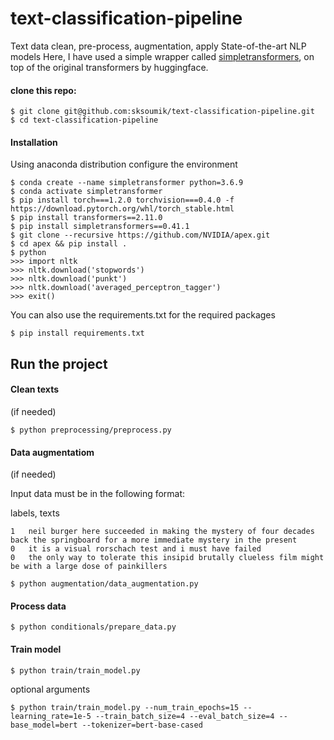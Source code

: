 # text-classification-pipeline
Text data clean, pre-process, augmentation, apply State-of-the-art NLP models
Here, I have used a simple wrapper called [simpletransformers](https://github.com/ThilinaRajapakse/simpletransformers), on top of the original transformers by huggingface.


#### clone this repo:
```
$ git clone git@github.com:sksoumik/text-classification-pipeline.git
$ cd text-classification-pipeline
```

#### Installation
Using anaconda distribution configure the environment

```
$ conda create --name simpletransformer python=3.6.9
$ conda activate simpletransformer
$ pip install torch===1.2.0 torchvision===0.4.0 -f https://download.pytorch.org/whl/torch_stable.html
$ pip install transformers==2.11.0
$ pip install simpletransformers==0.41.1
$ git clone --recursive https://github.com/NVIDIA/apex.git
$ cd apex && pip install .
$ python
>>> import nltk
>>> nltk.download('stopwords')
>>> nltk.download('punkt')
>>> nltk.download('averaged_perceptron_tagger')
>>> exit()
```
You can also use the requirements.txt for the required packages
```
$ pip install requirements.txt
```

## Run the project

#### Clean texts
(if needed)
```
$ python preprocessing/preprocess.py
```

#### Data augmentatiom

(if needed)

Input data must be in the following format:

labels, texts 

```
1   neil burger here succeeded in making the mystery of four decades back the springboard for a more immediate mystery in the present 
0   it is a visual rorschach test and i must have failed 
0   the only way to tolerate this insipid brutally clueless film might be with a large dose of painkillers
```


```
$ python augmentation/data_augmentation.py
```

#### Process data

```
$ python conditionals/prepare_data.py
```

#### Train model

```
$ python train/train_model.py
```
optional arguments

```
$ python train/train_model.py --num_train_epochs=15 --learning_rate=1e-5 --train_batch_size=4 --eval_batch_size=4 --base_model=bert --tokenizer=bert-base-cased  
```

